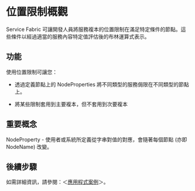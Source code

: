 <properties
   pageTitle="Service Fabric 叢集協調位置限制"
   description="Service Fabric 中位置限制的概念式概觀"
   services="service-fabric"
   documentationCenter=".net"
   authors="GaugeField"
   manager="timlt"
   editor=""/>

<tags
   ms.service="Service-Fabric"
   ms.devlang="dotnet"
   ms.topic="article"
   ms.tgt_pltfrm="NA"
   ms.workload="NA"
   ms.date="03/17/2015"
   ms.author="abhic"/>

# 位置限制概觀

Service Fabric 可讓開發人員將服務複本的位置限制在滿足特定條件的節點。這些條件以經過適當的服務內容特定值評估後的布林運算式表示。


## 功能
使用位置限制可讓您：

- 透過定義節點上的 NodeProperties 將不同類型的服務侷限在不同類型的節點上。

- 將某些限制套用到主要複本，但不套用到次要複本


## 重要概念
NodeProperty - 使用者或系統所定義從字串對值的對應，會隨著每個節點 (亦即 NodeName) 改變。


<!--Every topic should have next steps and links to the next logical set of content to keep the customer engaged-->
## 後續步驟

如需詳細資訊，請參閱：＜[應用程式案例](../service-fabric-application-scenarios)＞。
 

<!---HONumber=July15_HO2-->